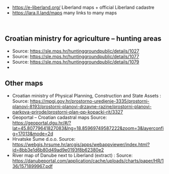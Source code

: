 
* https://e-liberland.org/ Liberland maps + official Liberland cadastre
* https://lara.ll.land/maps many links to many maps
<br>

Croatian ministry for agriculture – hunting areas
-------------------------------------------------
* Source: https://sle.mps.hr/huntinggroundpublic/details/1027
* Source: https://sle.mps.hr/huntinggroundpublic/details/1077
* Source: https://sle.mps.hr/huntinggroundpublic/details/1079
* <br>

Other maps
----------
* Croatian ministry of Physical Planning, Construction and State Assets : Source: https://mpgi.gov.hr/prostorno-uredjenje-3335/prostorni-planovi-8193/prostorni-planovi-drzavne-razine/prostorni-planovi-parkova-prirode/prostorni-plan-pp-kopacki-rit/3327
* Geoportal – Croatian cadastral maps Source: https://geoportal.dgu.hr/#/?lat=45.80779641827083&lng=18.85969749587222&zoom=3&layerconfig=17013&mode=2d
* Hrvatske Šume d.o.o. Source: https://webgis.hrsume.hr/arcgis/apps/webappviewer/index.html?id=8bb3e1d6b80d49ad9e0193f8b62380e2
* River map of Danube next to Liberland (extract) : Source: https://danubeportal.com/application/cache/uploads/charts/paper/HR/136/1571899967.pdf
<br>


